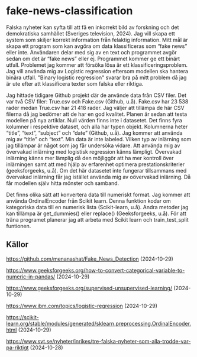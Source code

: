 # fake-news-classification
Falska nyheter kan syfta till att få en inkorrekt bild av forskning och det demokratiska samhället (Sveriges television, 2024). Jag vill skapa ett system som skiljer korrekt information från felaktig information. Mitt mål är skapa ett program som kan avgöra om data klassificeras som “fake news” eller inte. Användaren delar med sig av en text och programmet avgör sedan om det är “fake news” eller ej. Programmet kommer ge ett binärt utfall. Problemet jag kommer att försöka lösa är ett klassificeringsproblem. Jag vill använda mig av Logistic regression eftersom modellen ska hantera binära utfall. "Binary logistic regression" svarar bra på mitt problem då jag är ute efter att klassificera texter som falska eller riktiga. 

Jag hittade tidigare Github projekt där de använde data från CSV filer. Det var två CSV filer: True.csv och Fake.csv (Github, u.å). Fake.csv har 23 538 rader medan True.csv har 21 418 rader. Jag väljer att tillämpa de här CSV filerna då jag bedömer att de har en god kvalitet. Planen är sedan att testa modellen på nya artiklar. Null värden finns inte i datasetet. Det finns fyra kolumner i respektive dataset, och alla har typen objekt. Kolumnerna heter “title”, “text”, “subject” och “date” (Github, u.å). Jag kommer att använda mig av “title” och “text”. Min data är inte labeled. Vilken typ av inlärning som jag tillämpar är något som jag får undersöka vidare. Att använda mig av övervakad inlärning med logistisk regression känns lämpligt. Övervakad inlärning känns mer lämplig då den möjliggör att ha mer kontroll över inlärningen samt att med hjälp av erfarenhet optimera prestationskriterier (geeksforgeeks, u.å). Om det här datasetet inte fungerar tillsammans med övervakad inlärning får jag istället använda mig av oövervakad inlärning. Då får modellen själv hitta mönster och samband.  

Det finns olika sätt att konvertera data till numeriskt format. Jag kommer att använda OrdinalEncoder från Scikit learn. Denna funktion kodar om kategoriska data till en numerisk lista (Scikit-learn, u.å). Andra metoder jag kan tillämpa är get_dummies() eller replace() (Geeksforgeeks, u.å). För att träna programet planerar jag att arbeta med Scikit learn och train_test_split funtionen.  

## Källor
https://github.com/menanashat/Fake_News_Detection (2024-10-29) 

https://www.geeksforgeeks.org/how-to-convert-categorical-variable-to-numeric-in-pandas/ (2024-10-29) 

https://www.geeksforgeeks.org/supervised-unsupervised-learning/ (2024-10-29) 

https://www.ibm.com/topics/logistic-regression (2024-10-29) 

https://scikit-learn.org/stable/modules/generated/sklearn.preprocessing.OrdinalEncoder.html (2024-10-29) 

https://www.svt.se/nyheter/inrikes/tre-falska-nyheter-som-alla-trodde-var-pa-riktigt (2024-10-28) 
